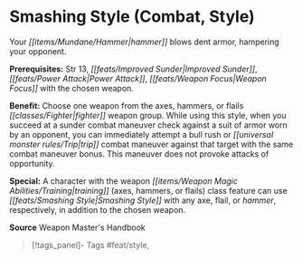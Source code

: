 ﻿---
cssclass: [feats]

---
# Smashing Style (Combat, Style)

Your _[[items/Mundane/Hammer|hammer]]_ blows dent armor, hampering your opponent.

**Prerequisites:** Str 13, _[[feats/Improved Sunder|Improved Sunder]]_, _[[feats/Power Attack|Power Attack]]_, _[[feats/Weapon Focus|Weapon Focus]]_ with the chosen weapon.

**Benefit:** Choose one weapon from the axes, hammers, or flails _[[classes/Fighter|fighter]]_ weapon group. While using this style, when you succeed at a sunder combat maneuver check against a suit of armor worn by an opponent, you can immediately attempt a bull rush or _[[universal monster rules/Trip|trip]]_ combat maneuver against that target with the same combat maneuver bonus. This maneuver does not provoke attacks of opportunity.

**Special:** A character with the weapon _[[items/Weapon Magic Abilities/Training|training]]_ (axes, hammers, or flails) class feature can use _[[feats/Smashing Style|Smashing Style]]_ with any axe, flail, or _hammer_, respectively, in addition to the chosen weapon.

**Source** Weapon Master's Handbook
>[!tags_panel]- Tags
> #feat/style, 